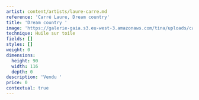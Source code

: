```yaml
---
artist: content/artists/laure-carre.md
reference: 'Carré Laure, Dream country'
title: 'Dream country '
image: 'https://galerie-gaia.s3.eu-west-3.amazonaws.com/tina/uploads/carre-laure/dream country 90X116.jpg'
technique: Huile sur toile
fields: []
styles: []
weight: 0
dimensions:
  height: 90
  width: 116
  depth: 0
description: 'Vendu '
price: 0
contextual: true
---
```


